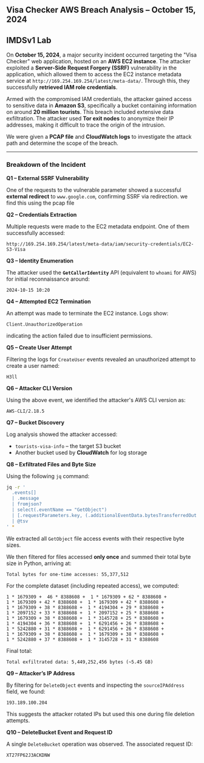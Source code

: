 
## Visa Checker AWS Breach Analysis – October 15, 2024
## IMDSv1 Lab
On **October 15, 2024**, a major security incident occurred targeting the "Visa Checker" web application, hosted on an **AWS EC2 instance**. The attacker exploited a **Server-Side Request Forgery (SSRF)** vulnerability in the application, which allowed them to access the EC2 instance metadata service at `http://169.254.169.254/latest/meta-data/`. Through this, they successfully **retrieved IAM role credentials**.

Armed with the compromised IAM credentials, the attacker gained access to sensitive data in **Amazon S3**, specifically a bucket containing information on around **20 million tourists**. This breach included extensive data exfiltration. The attacker used **Tor exit nodes** to anonymize their IP addresses, making it difficult to trace the origin of the intrusion.

We were given a **PCAP file** and **CloudWatch logs** to investigate the attack path and determine the scope of the breach.

---

### Breakdown of the Incident

**Q1 – External SSRF Vulnerability**

One of the requests to the vulnerable parameter showed a successful **external redirect** to `www.google.com`, confirming SSRF via redirection. we find this using the pcap file 

**Q2 – Credentials Extraction**

Multiple requests were made to the EC2 metadata endpoint. One of them successfully accessed:

```
http://169.254.169.254/latest/meta-data/iam/security-credentials/EC2-S3-Visa
```

**Q3 – Identity Enumeration**

The attacker used the **`GetCallerIdentity`** API (equivalent to `whoami` for AWS) for initial reconnaissance around:

```
2024-10-15 10:20
```

**Q4 – Attempted EC2 Termination**

An attempt was made to terminate the EC2 instance. Logs show:

```
Client.UnauthorizedOperation
```

indicating the action failed due to insufficient permissions.

**Q5 – Create User Attempt**

Filtering the logs for `CreateUser` events revealed an unauthorized attempt to create a user named:

```
H3ll
```

**Q6 – Attacker CLI Version**

Using the above event, we identified the attacker's AWS CLI version as:

```
AWS-CLI/2.18.5
```

**Q7 – Bucket Discovery**

Log analysis showed the attacker accessed:

* `tourists-visa-info` – the target S3 bucket
* Another bucket used by **CloudWatch** for log storage

**Q8 – Exfiltrated Files and Byte Size**

Using the following `jq` command:

```bash
jq -r '
  .events[]
  | .message
  | fromjson? 
  | select(.eventName == "GetObject")
  | [.requestParameters.key, (.additionalEventData.bytesTransferredOut // 0)]
  | @tsv
' *
```

We extracted all `GetObject` file access events with their respective byte sizes.

We then filtered for files accessed **only once** and summed their total byte size in Python, arriving at:

```
Total bytes for one-time accesses: 55,377,512
```

For the complete dataset (including repeated access), we computed:

```text
1 * 1679309 +  46 * 8388608 +  1 * 1679309 + 62 * 8388608 +
1 * 1679309 + 42 * 8388608 +  1 * 1679309 + 42 * 8388608 +
1 * 1679309 + 38 * 8388608 +  1 * 4194304 + 29 * 8388608 +
1 * 2097152 + 33 * 8388608 +  1 * 2097152 + 25 * 8388608 +
1 * 1679309 + 38 * 8388608 +  1 * 3145728 + 25 * 8388608 +
1 * 4194304 + 36 * 8388608 +  1 * 6291456 + 26 * 8388608 +
1 * 5242880 + 31 * 8388608 +  1 * 6291456 + 26 * 8388608 +
1 * 1679309 + 38 * 8388608 +  1 * 1679309 + 38 * 8388608 +
1 * 5242880 + 37 * 8388608 +  1 * 3145728 + 31 * 8388608
```

Final total:

```
Total exfiltrated data: 5,449,252,456 bytes (~5.45 GB)
```

**Q9 – Attacker’s IP Address**

By filtering for `DeleteObject` events and inspecting the `sourceIPAddress` field, we found:

```
193.189.100.204
```

This suggests the attacker rotated IPs but used this one during file deletion attempts.

**Q10 – DeleteBucket Event and Request ID**

A single `DeleteBucket` operation was observed. The associated request ID:

```
XT27FP62J3ACKDNW
```

